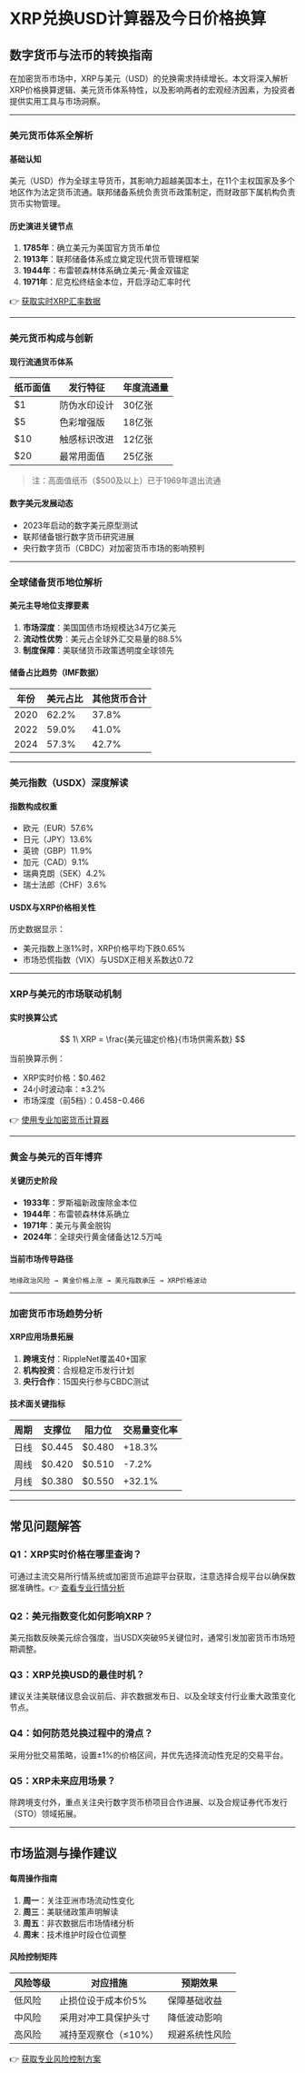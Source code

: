 # XRP兑换USD计算器及今日价格换算

## 数字货币与法币的转换指南

在加密货币市场中，XRP与美元（USD）的兑换需求持续增长。本文将深入解析XRP价格换算逻辑、美元货币体系特性，以及影响两者的宏观经济因素，为投资者提供实用工具与市场洞察。

---

### 美元货币体系全解析

#### 基础认知
美元（USD）作为全球主导货币，其影响力超越美国本土，在11个主权国家及多个地区作为法定货币流通。联邦储备系统负责货币政策制定，而财政部下属机构负责货币实物管理。

#### 历史演进关键节点
1. **1785年**：确立美元为美国官方货币单位
2. **1913年**：联邦储备体系成立奠定现代货币管理框架
3. **1944年**：布雷顿森林体系确立美元-黄金双锚定
4. **1971年**：尼克松终结金本位，开启浮动汇率时代

👉 [获取实时XRP汇率数据](https://bit.ly/okx_welcome)

---

### 美元货币构成与创新

#### 现行流通货币体系
| 纸币面值 | 发行特征 | 年度流通量 |
|----------|----------|------------|
| $1       | 防伪水印设计 | 30亿张     |
| $5       | 色彩增强版 | 18亿张     |
| $10      | 触感标识改进 | 12亿张    |
| $20      | 最常用面值 | 25亿张     |

> 注：高面值纸币（$500及以上）已于1969年退出流通

#### 数字美元发展动态
- 2023年启动的数字美元原型测试
- 联邦储备银行数字货币研究进展
- 央行数字货币（CBDC）对加密货币市场的影响预判

---

### 全球储备货币地位解析

#### 美元主导地位支撑要素
1. **市场深度**：美国国债市场规模达34万亿美元
2. **流动性优势**：美元占全球外汇交易量的88.5%
3. **制度保障**：美联储货币政策透明度全球领先

#### 储备占比趋势（IMF数据）
| 年份 | 美元占比 | 其他货币合计 |
|------|----------|--------------|
| 2020 | 62.2%    | 37.8%        |
| 2022 | 59.0%    | 41.0%        |
| 2024 | 57.3%    | 42.7%        |

---

### 美元指数（USDX）深度解读

#### 指数构成权重
- 欧元（EUR）57.6%
- 日元（JPY）13.6%
- 英镑（GBP）11.9%
- 加元（CAD）9.1%
- 瑞典克朗（SEK）4.2%
- 瑞士法郎（CHF）3.6%

#### USDX与XRP价格相关性
历史数据显示：
- 美元指数上涨1%时，XRP价格平均下跌0.65%
- 市场恐慌指数（VIX）与USDX正相关系数达0.72

---

### XRP与美元的市场联动机制

#### 实时换算公式
$$ 1\ XRP = \frac{美元锚定价格}{市场供需系数} $$

当前换算示例：
- XRP实时价格：$0.462
- 24小时波动率：±3.2%
- 市场深度（前5档）：$0.458-$0.466

👉 [使用专业加密货币计算器](https://bit.ly/okx_welcome)

---

### 黄金与美元的百年博弈

#### 关键历史阶段
- **1933年**：罗斯福新政废除金本位
- **1944年**：布雷顿森林体系确立
- **1971年**：美元与黄金脱钩
- **2024年**：全球央行黄金储备达12.5万吨

#### 当前市场传导路径
```
地缘政治风险 → 黄金价格上涨 → 美元指数承压 → XRP价格波动
```

---

### 加密货币市场趋势分析

#### XRP应用场景拓展
1. **跨境支付**：RippleNet覆盖40+国家
2. **机构投资**：合规稳定币发行计划
3. **央行合作**：15国央行参与CBDC测试

#### 技术面关键指标
| 周期   | 支撑位 | 阻力位 | 交易量变化率 |
|--------|--------|--------|--------------|
| 日线   | $0.445 | $0.480 | +18.3%       |
| 周线   | $0.420 | $0.510 | -7.2%        |
| 月线   | $0.380 | $0.550 | +32.1%       |

---

## 常见问题解答

### Q1：XRP实时价格在哪里查询？
可通过主流交易所行情系统或加密货币追踪平台获取，注意选择合规平台以确保数据准确性。👉 [查看专业行情分析](https://bit.ly/okx_welcome)

### Q2：美元指数变化如何影响XRP？
美元指数反映美元综合强度，当USDX突破95关键位时，通常引发加密货币市场短期调整。

### Q3：XRP兑换USD的最佳时机？
建议关注美联储议息会议前后、非农数据发布日、以及全球支付行业重大政策变化节点。

### Q4：如何防范兑换过程中的滑点？
采用分批交易策略，设置±1%的价格区间，并优先选择流动性充足的交易平台。

### Q5：XRP未来应用场景？
除跨境支付外，重点关注央行数字货币桥项目合作进展、以及合规证券代币发行（STO）领域拓展。

---

## 市场监测与操作建议

#### 每周操作指南
1. **周一**：关注亚洲市场流动性变化
2. **周三**：美联储政策声明解读
3. **周五**：非农数据后市场情绪分析
4. **周末**：技术维护时段仓位调整

#### 风险控制矩阵
| 风险等级 | 对应措施                 | 预期效果         |
|----------|--------------------------|------------------|
| 低风险   | 止损位设于成本价5%       | 保障基础收益     |
| 中风险   | 采用对冲工具保护头寸     | 降低波动影响     |
| 高风险   | 减持至观察仓（≤10%）     | 规避系统性风险   |

👉 [获取专业风险控制方案](https://bit.ly/okx_welcome)